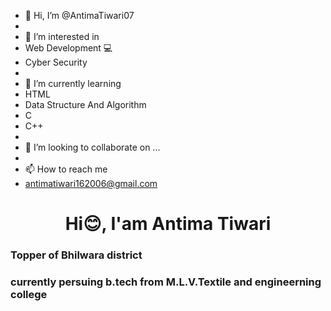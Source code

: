 - 👋 Hi, I’m @AntimaTiwari07
- <br>
- 👀 I’m interested in
-  Web Development 💻
-  Cyber Security
-  <br>
- 🌱 I’m currently learning
- HTML
- Data Structure And Algorithm
- C
- C++
- <br>
- 💞️ I’m looking to collaborate on ...
- <br>
- 📫 How to reach me
- antimatiwari162006@gmail.com

<!---
AntimaTiwari07/AntimaTiwari07 is a ✨ special ✨ repository because its `README.md` (this file) appears on your GitHub profile.
You can click the Preview link to take a look at your changes.
--->
<h1 align="center"> Hi😊, I'am Antima Tiwari</h1>
<h3 align="centre"> Topper of Bhilwara district </h3>
<h3 align="centre"> currently persuing b.tech from M.L.V.Textile and engineerning college </h3>
<h


  
